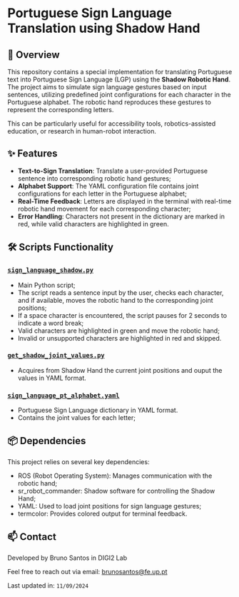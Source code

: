 # Portuguese Sign Language Translation using Shadow Hand

## 📖 Overview

This repository contains a special implementation for translating Portuguese text into Portuguese Sign Language (LGP) using the **Shadow Robotic Hand**. The project aims to simulate sign language gestures based on input sentences, utilizing predefined joint configurations for each character in the Portuguese alphabet. The robotic hand reproduces these gestures to represent the corresponding letters.

This can be particularly useful for accessibility tools, robotics-assisted education, or research in human-robot interaction.


## ✨ Features

- **Text-to-Sign Translation**: Translate a user-provided Portuguese sentence into corresponding robotic hand gestures;
- **Alphabet Support**: The YAML configuration file contains joint configurations for each letter in the Portuguese alphabet;
- **Real-Time Feedback**: Letters are displayed in the terminal with real-time robotic hand movement for each corresponding character;
- **Error Handling**: Characters not present in the dictionary are marked in red, while valid characters are highlighted in green.


## 🛠️ Scripts Functionality

### [`sign_language_shadow.py`](sign_language/src/sign_language_shadow.py)
  - Main Python script;
  - The script reads a sentence input by the user, checks each character, and if available, moves the robotic hand to the corresponding joint positions;
  - If a space character is encountered, the script pauses for 2 seconds to indicate a word break;
  - Valid characters are highlighted in green and move the robotic hand;
  - Invalid or unsupported characters are highlighted in red and skipped.

### [`get_shadow_joint_values.py`](sign_language/scripts/get_shadow_joint_values.py)
  - Acquires from Shadow Hand the current joint positions and ouput the values in YAML format.

### [`sign_language_pt_alphabet.yaml`](sign_language/config/sign_language_pt_alphabet.yaml)
  - Portuguese Sign Language dictionary in YAML format.
  - Contains the joint values for each letter;


## 📦 Dependencies

This project relies on several key dependencies:

  - ROS (Robot Operating System): Manages communication with the robotic hand;
  - sr_robot_commander: Shadow software for controlling the Shadow Hand;
  - YAML: Used to load joint positions for sign language gestures;
  - termcolor: Provides colored output for terminal feedback.

## 📫 Contact

Developed by Bruno Santos in DIGI2 Lab

Feel free to reach out via email: brunosantos@fe.up.pt

Last updated in: ``11/09/2024``

